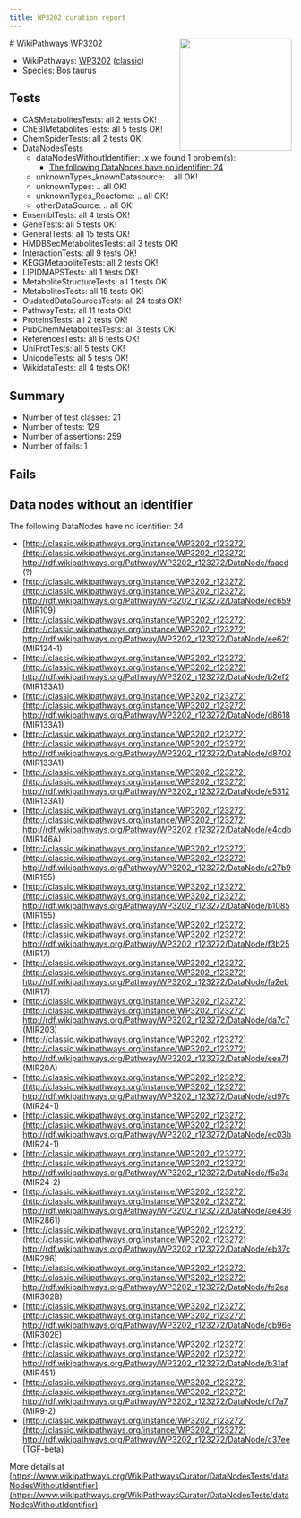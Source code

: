 ```yaml
---
title: WP3202 curation report
---
```


<img style="float: right; width: 200px" src="https://upload.wikimedia.org/wikipedia/commons/thumb/8/83/Wplogo_with_text_500.png/640px-Wplogo_with_text_500.png" />
# WikiPathways WP3202

* WikiPathways: [WP3202](https://wikipathways.org/pathways/WP3202) ([classic](https://classic.wikipathways.org/instance/WP3202))
* Species: Bos taurus
## Tests
* CASMetabolitesTests: all 2 tests OK!
* ChEBIMetabolitesTests: all 5 tests OK!
* ChemSpiderTests: all 2 tests OK!
* DataNodesTests
    * dataNodesWithoutIdentifier: .x we found 1 problem(s):
        * [The following DataNodes have no identifier: 24](#8792c4b3)
    * unknownTypes_knownDatasource: .. all OK!
    * unknownTypes: .. all OK!
    * unknownTypes_Reactome: .. all OK!
    * otherDataSource: .. all OK!
* EnsemblTests: all 4 tests OK!
* GeneTests: all 5 tests OK!
* GeneralTests: all 15 tests OK!
* HMDBSecMetabolitesTests: all 3 tests OK!
* InteractionTests: all 9 tests OK!
* KEGGMetaboliteTests: all 2 tests OK!
* LIPIDMAPSTests: all 1 tests OK!
* MetaboliteStructureTests: all 1 tests OK!
* MetabolitesTests: all 15 tests OK!
* OudatedDataSourcesTests: all 24 tests OK!
* PathwayTests: all 11 tests OK!
* ProteinsTests: all 2 tests OK!
* PubChemMetabolitesTests: all 3 tests OK!
* ReferencesTests: all 6 tests OK!
* UniProtTests: all 5 tests OK!
* UnicodeTests: all 5 tests OK!
* WikidataTests: all 4 tests OK!


## Summary

* Number of test classes: 21
* Number of tests: 129
* Number of assertions: 259
* Number of fails: 1

## Fails

<a name="8792c4b3" />

## Data nodes without an identifier

The following DataNodes have no identifier: 24

* [http://classic.wikipathways.org/instance/WP3202_r123272](http://classic.wikipathways.org/instance/WP3202_r123272) http://rdf.wikipathways.org/Pathway/WP3202_r123272/DataNode/faacd (?)
* [http://classic.wikipathways.org/instance/WP3202_r123272](http://classic.wikipathways.org/instance/WP3202_r123272) http://rdf.wikipathways.org/Pathway/WP3202_r123272/DataNode/ec659 (MIR109)
* [http://classic.wikipathways.org/instance/WP3202_r123272](http://classic.wikipathways.org/instance/WP3202_r123272) http://rdf.wikipathways.org/Pathway/WP3202_r123272/DataNode/ee62f (MIR124-1)
* [http://classic.wikipathways.org/instance/WP3202_r123272](http://classic.wikipathways.org/instance/WP3202_r123272) http://rdf.wikipathways.org/Pathway/WP3202_r123272/DataNode/b2ef2 (MIR133A1)
* [http://classic.wikipathways.org/instance/WP3202_r123272](http://classic.wikipathways.org/instance/WP3202_r123272) http://rdf.wikipathways.org/Pathway/WP3202_r123272/DataNode/d8618 (MIR133A1)
* [http://classic.wikipathways.org/instance/WP3202_r123272](http://classic.wikipathways.org/instance/WP3202_r123272) http://rdf.wikipathways.org/Pathway/WP3202_r123272/DataNode/d8702 (MIR133A1)
* [http://classic.wikipathways.org/instance/WP3202_r123272](http://classic.wikipathways.org/instance/WP3202_r123272) http://rdf.wikipathways.org/Pathway/WP3202_r123272/DataNode/e5312 (MIR133A1)
* [http://classic.wikipathways.org/instance/WP3202_r123272](http://classic.wikipathways.org/instance/WP3202_r123272) http://rdf.wikipathways.org/Pathway/WP3202_r123272/DataNode/e4cdb (MIR146A)
* [http://classic.wikipathways.org/instance/WP3202_r123272](http://classic.wikipathways.org/instance/WP3202_r123272) http://rdf.wikipathways.org/Pathway/WP3202_r123272/DataNode/a27b9 (MIR155)
* [http://classic.wikipathways.org/instance/WP3202_r123272](http://classic.wikipathways.org/instance/WP3202_r123272) http://rdf.wikipathways.org/Pathway/WP3202_r123272/DataNode/b1085 (MIR155)
* [http://classic.wikipathways.org/instance/WP3202_r123272](http://classic.wikipathways.org/instance/WP3202_r123272) http://rdf.wikipathways.org/Pathway/WP3202_r123272/DataNode/f3b25 (MIR17)
* [http://classic.wikipathways.org/instance/WP3202_r123272](http://classic.wikipathways.org/instance/WP3202_r123272) http://rdf.wikipathways.org/Pathway/WP3202_r123272/DataNode/fa2eb (MIR17)
* [http://classic.wikipathways.org/instance/WP3202_r123272](http://classic.wikipathways.org/instance/WP3202_r123272) http://rdf.wikipathways.org/Pathway/WP3202_r123272/DataNode/da7c7 (MIR203)
* [http://classic.wikipathways.org/instance/WP3202_r123272](http://classic.wikipathways.org/instance/WP3202_r123272) http://rdf.wikipathways.org/Pathway/WP3202_r123272/DataNode/eea7f (MIR20A)
* [http://classic.wikipathways.org/instance/WP3202_r123272](http://classic.wikipathways.org/instance/WP3202_r123272) http://rdf.wikipathways.org/Pathway/WP3202_r123272/DataNode/ad97c (MIR24-1)
* [http://classic.wikipathways.org/instance/WP3202_r123272](http://classic.wikipathways.org/instance/WP3202_r123272) http://rdf.wikipathways.org/Pathway/WP3202_r123272/DataNode/ec03b (MIR24-1)
* [http://classic.wikipathways.org/instance/WP3202_r123272](http://classic.wikipathways.org/instance/WP3202_r123272) http://rdf.wikipathways.org/Pathway/WP3202_r123272/DataNode/f5a3a (MIR24-2)
* [http://classic.wikipathways.org/instance/WP3202_r123272](http://classic.wikipathways.org/instance/WP3202_r123272) http://rdf.wikipathways.org/Pathway/WP3202_r123272/DataNode/ae436 (MIR2861)
* [http://classic.wikipathways.org/instance/WP3202_r123272](http://classic.wikipathways.org/instance/WP3202_r123272) http://rdf.wikipathways.org/Pathway/WP3202_r123272/DataNode/eb37c (MIR296)
* [http://classic.wikipathways.org/instance/WP3202_r123272](http://classic.wikipathways.org/instance/WP3202_r123272) http://rdf.wikipathways.org/Pathway/WP3202_r123272/DataNode/fe2ea (MIR302B)
* [http://classic.wikipathways.org/instance/WP3202_r123272](http://classic.wikipathways.org/instance/WP3202_r123272) http://rdf.wikipathways.org/Pathway/WP3202_r123272/DataNode/cb96e (MIR302E)
* [http://classic.wikipathways.org/instance/WP3202_r123272](http://classic.wikipathways.org/instance/WP3202_r123272) http://rdf.wikipathways.org/Pathway/WP3202_r123272/DataNode/b31af (MIR451)
* [http://classic.wikipathways.org/instance/WP3202_r123272](http://classic.wikipathways.org/instance/WP3202_r123272) http://rdf.wikipathways.org/Pathway/WP3202_r123272/DataNode/cf7a7 (MIR9-2)
* [http://classic.wikipathways.org/instance/WP3202_r123272](http://classic.wikipathways.org/instance/WP3202_r123272) http://rdf.wikipathways.org/Pathway/WP3202_r123272/DataNode/c37ee (TGF-beta)


More details at [https://www.wikipathways.org/WikiPathwaysCurator/DataNodesTests/dataNodesWithoutIdentifier](https://www.wikipathways.org/WikiPathwaysCurator/DataNodesTests/dataNodesWithoutIdentifier)

